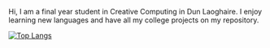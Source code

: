 Hi, I am a final year student in Creative Computing in Dun Laoghaire. I enjoy learning new languages and have all my college projects on my repository.

[![Top Langs](https://github-readme-stats.vercel.app/api/top-langs/?username=clareob5&layout=compact)](https://github.com/clareob5/github-readme-stats)


